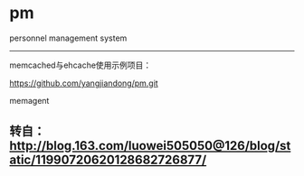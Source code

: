 pm
==

personnel management system

------------------------------------------------------------------------------------
memcached与ehcache使用示例项目：

https://github.com/yangjiandong/pm.git

memagent

 

转自：http://blog.163.com/luowei505050@126/blog/static/11990720620128682726877/
------------------------------------------------------------------------------------
